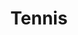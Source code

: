 ---
layout: photo_set
title: Tennis
permalink: /tennis/
description: "An example photo gallery."

photos:
    set: tennis
    size: 3
---